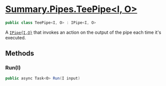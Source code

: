 # [Summary.Pipes.TeePipe<I, O>](../src/Core/Pipes/TeePipe.cs#L5)
```cs
public class TeePipe<I, O> : IPipe<I, O>
```

A [`IPipe{I,O}`](./IPipe{I,O}.md) that invokes an action on the output of the pipe each time it's executed.

## Methods
### Run(I)
```cs
public async Task<O> Run(I input)
```

